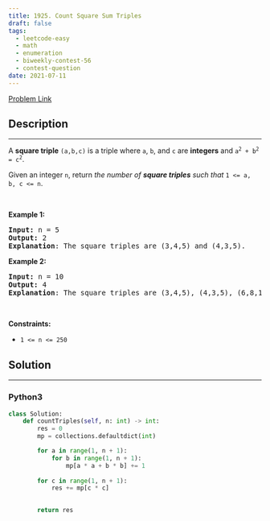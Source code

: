 ```yaml
---
title: 1925. Count Square Sum Triples
draft: false
tags: 
  - leetcode-easy
  - math
  - enumeration
  - biweekly-contest-56
  - contest-question
date: 2021-07-11
---
```


[Problem Link](https://leetcode.com/problems/count-square-sum-triples/)

## Description

---
<p>A <strong>square triple</strong> <code>(a,b,c)</code> is a triple where <code>a</code>, <code>b</code>, and <code>c</code> are <strong>integers</strong> and <code>a<sup>2</sup> + b<sup>2</sup> = c<sup>2</sup></code>.</p>

<p>Given an integer <code>n</code>, return <em>the number of <strong>square triples</strong> such that </em><code>1 &lt;= a, b, c &lt;= n</code>.</p>

<p>&nbsp;</p>
<p><strong class="example">Example 1:</strong></p>

<pre>
<strong>Input:</strong> n = 5
<strong>Output:</strong> 2
<strong>Explanation</strong>: The square triples are (3,4,5) and (4,3,5).
</pre>

<p><strong class="example">Example 2:</strong></p>

<pre>
<strong>Input:</strong> n = 10
<strong>Output:</strong> 4
<strong>Explanation</strong>: The square triples are (3,4,5), (4,3,5), (6,8,10), and (8,6,10).
</pre>

<p>&nbsp;</p>
<p><strong>Constraints:</strong></p>

<ul>
	<li><code>1 &lt;= n &lt;= 250</code></li>
</ul>


## Solution

---
### Python3
``` py title='count-square-sum-triples'
class Solution:
    def countTriples(self, n: int) -> int:
        res = 0
        mp = collections.defaultdict(int)

        for a in range(1, n + 1):
            for b in range(1, n + 1):
                mp[a * a + b * b] += 1
        
        for c in range(1, n + 1):
            res += mp[c * c]

        
        return res
```


